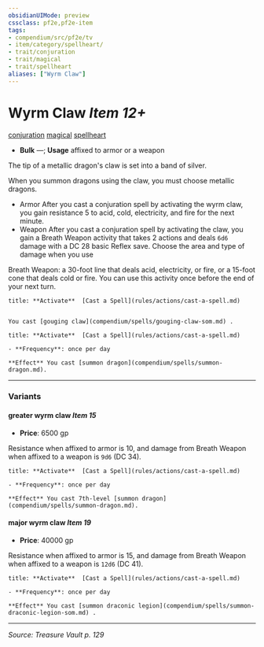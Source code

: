 ```yaml
---
obsidianUIMode: preview
cssclass: pf2e,pf2e-item
tags:
- compendium/src/pf2e/tv
- item/category/spellheart/
- trait/conjuration
- trait/magical
- trait/spellheart
aliases: ["Wyrm Claw"]
---
```

# Wyrm Claw *Item 12+*  
[conjuration](rules/traits/conjuration.md "Conjuration School Trait")  [magical](rules/traits/magical.md "Magical Item Trait")  [spellheart](rules/traits/spellheart-som.md "Spellheart Equipment Trait")  

- **Bulk** —; **Usage** affixed to armor or a weapon

The tip of a metallic dragon's claw is set into a band of silver.

When you summon dragons using the claw, you must choose metallic dragons.

- Armor After you cast a conjuration spell by activating the wyrm claw, you gain resistance 5 to acid, cold, electricity, and fire for the next minute.
- Weapon After you cast a conjuration spell by activating the claw, you gain a Breath Weapon activity that takes 2 actions and deals `6d6` damage with a DC 28 basic Reflex save. Choose the area and type of damage when you use

Breath Weapon: a 30-foot line that deals acid, electricity, or fire, or a 15-foot cone that deals cold or fire. You can use this activity once before the end of your next turn.

```ad-embed-ability
title: **Activate**  [Cast a Spell](rules/actions/cast-a-spell.md)


You cast [gouging claw](compendium/spells/gouging-claw-som.md) .
```

```ad-embed-ability
title: **Activate**  [Cast a Spell](rules/actions/cast-a-spell.md)

- **Frequency**: once per day

**Effect** You cast [summon dragon](compendium/spells/summon-dragon.md).
```

---

### Variants

#### greater wyrm claw *Item 15*

- **Price**: 6500 gp

Resistance when affixed to armor is 10, and damage from Breath Weapon when affixed to a weapon is `9d6` (DC 34).

```ad-embed-ability
title: **Activate**  [Cast a Spell](rules/actions/cast-a-spell.md)

- **Frequency**: once per day

**Effect** You cast 7th-level [summon dragon](compendium/spells/summon-dragon.md).
```

#### major wyrm claw *Item 19*

- **Price**: 40000 gp

Resistance when affixed to armor is 15, and damage from Breath Weapon when affixed to a weapon is `12d6` (DC 41).

```ad-embed-ability
title: **Activate**  [Cast a Spell](rules/actions/cast-a-spell.md)

- **Frequency**: once per day

**Effect** You cast [summon draconic legion](compendium/spells/summon-draconic-legion-som.md) .
```

---
*Source: Treasure Vault p. 129*